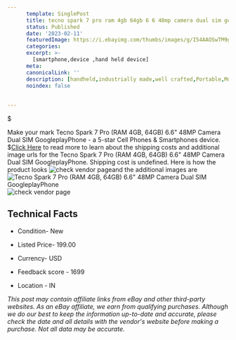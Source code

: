 ```yaml
---
      template: SinglePost
      title: tecno spark 7 pro ram 4gb 64gb 6 6 48mp camera dual sim googleplayphone
      status: Published
      date: '2023-02-11'
      featuredImage: https://i.ebayimg.com/thumbs/images/g/I54AAOSwTM9gs3Xp/s-l225.jpg
      categories: 
      excerpt: >-
        [smartphone,device ,hand held device]
      meta:
      canonicalLink: ''
      description: [handheld,industrially made,well crafted,Portable,Mobile,Compact,Convenient,Lightweight,Maneuverable,Man-portable,Miniature,Carriable,Hand-held,Light,Holdable,Transportable,Mobile device,Pocket-sized,On-the-go,Wireless,Cordless,Compact size,Convenient size, smartphone,device ,hand held device]
      noindex: false
      
        
---
```

$

Make your mark Tecno Spark 7 Pro (RAM 4GB, 64GB) 6.6"   48MP Camera Dual SIM GoogleplayPhone - a 5-star Cell Phones & Smartphones device.
$[Click Here](https://www.ebay.com/itm/184863292187?hash=item2b0ab5fb1b%3Ag%3AI54AAOSwTM9gs3Xp&mkevt=1&mkcid=1&mkrid=711-53200-19255-0&campid=%253CePNCampaignId%253E&customid=%253CreferenceId%253E&toolid=10049) to read more to learn about the shipping costs and additional image urls for the Tecno Spark 7 Pro (RAM 4GB, 64GB) 6.6"   48MP Camera Dual SIM GoogleplayPhone. Shipping cost is undefined. Here is how the product looks ![check vendor page](https://i.ebayimg.com/thumbs/images/g/I54AAOSwTM9gs3Xp/s-l225.jpg)and the additional images are![Tecno Spark 7 Pro (RAM 4GB, 64GB) 6.6"   48MP Camera Dual SIM GoogleplayPhone](https://i.ebayimg.com/images/g/I54AAOSwTM9gs3Xp/s-l1600.jpg)![check vendor page](https://origin-galleryplus.ebayimg.com/ws/web/184863292187_2_0_1/225x225.jpg,https://origin-galleryplus.ebayimg.com/ws/web/184863292187_3_0_1/225x225.jpg,https://origin-galleryplus.ebayimg.com/ws/web/184863292187_4_0_1/225x225.jpg,https://origin-galleryplus.ebayimg.com/ws/web/184863292187_5_0_1/225x225.jpg,https://origin-galleryplus.ebayimg.com/ws/web/184863292187_6_0_1/225x225.jpg,https://origin-galleryplus.ebayimg.com/ws/web/184863292187_7_0_1/225x225.jpg,https://origin-galleryplus.ebayimg.com/ws/web/184863292187_8_0_1/225x225.jpg,https://origin-galleryplus.ebayimg.com/ws/web/184863292187_9_0_1/225x225.jpg,https://origin-galleryplus.ebayimg.com/ws/web/184863292187_10_0_1/225x225.jpg)



 ## Technical Facts 



     
      

 - Condition- New 


      

 - Listed Price- 199.00 


      

 - Currency- USD 


      

 - Feedback score - 1699 


      

 - Location - IN 


      
      

 *_This post may contain affiliate links from eBay and other third-party websites. As an eBay affiliate, we earn from qualifying purchases. Although we do our best to keep the information up-to-date and accurate, please check the date and all details with the vendor's website before making a purchase. Not all data may be accurate._*






